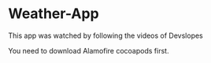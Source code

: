 # Weather-App

This app was watched by following the videos of Devslopes

You need to download Alamofire cocoapods first.
